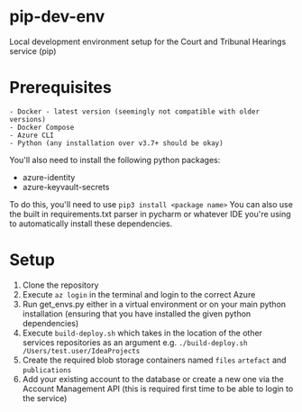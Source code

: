 # pip-dev-env
Local development environment setup for the Court and Tribunal Hearings service (pip)

# Prerequisites

```
- Docker - latest version (seemingly not compatible with older versions)
- Docker Compose
- Azure CLI
- Python (any installation over v3.7+ should be okay)
```

You'll also need to install the following python packages:
- azure-identity
- azure-keyvault-secrets

To do this, you'll need to use  ```pip3 install <package name>```
You can also use the built in requirements.txt parser in pycharm or whatever IDE you're using to automatically install these dependencies.

# Setup

1. Clone the repository
2. Execute ```az login``` in the terminal and login to the correct Azure
3. Run get_envs.py either in a virtual environment or on your main python installation (ensuring that you have installed the given python dependencies) 
4. Execute ```build-deploy.sh``` which takes in the location of the other services repositories as an argument e.g. ```./build-deploy.sh /Users/test.user/IdeaProjects```
5. Create the required blob storage containers named ```files``` ```artefact``` and ```publications```
6. Add your existing account to the database or create a new one via the Account Management API (this is required first time to be able to login to the service)
